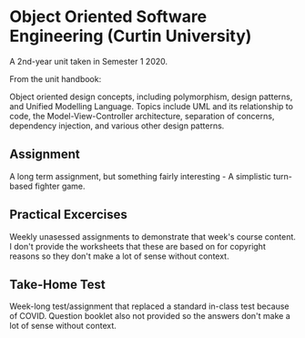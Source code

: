 # Object Oriented Software Engineering (Curtin University)

A 2nd-year unit taken in Semester 1 2020.

From the unit handbook:

Object oriented design concepts, including polymorphism, design patterns, and
Unified Modelling Language. Topics include UML and its relationship to code, the Model-View-Controller architecture, separation of concerns, dependency
injection, and various other design patterns.

## Assignment

A long term assignment, but something fairly interesting - A simplistic turn-based fighter game.

## Practical Excercises

Weekly unasessed assignments to demonstrate that week's course content. I don't
provide the worksheets that these are based on for copyright reasons so they
don't make a lot of sense without context.

## Take-Home Test

Week-long test/assignment that replaced a standard in-class test because of
COVID. Question booklet also not provided so the answers don't make a lot of
sense without context.